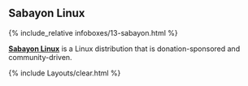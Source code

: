 ## Sabayon Linux
{% include_relative infoboxes/13-sabayon.html %}

[**Sabayon Linux**](https://www.sabayon.org/) is a Linux distribution that is donation-sponsored and community-driven. 

{% include Layouts/clear.html %}
